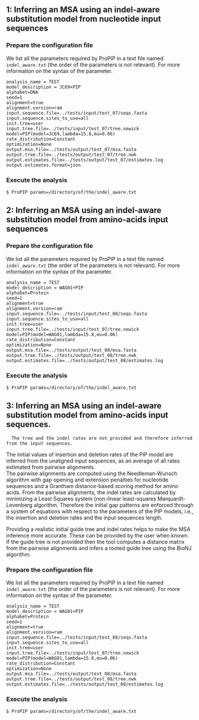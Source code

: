 ## 1: Inferring an MSA using an indel-aware substitution model from nucleotide input sequences

### Prepare the configuration file

We list all the parameters required by ProPIP in a text file named `indel_aware.txt` 
(the order of the parameters is not relevant). For more information on the syntax of the parameter.

```
analysis_name = TEST
model_description = JC69+PIP
alphabet=DNA
seed=1
alignment=true
alignment.version=ram
input.sequence.file=../tests/input/test_07/seqs.fasta
input.sequence.sites_to_use=all
init.tree=user
input.tree.file=../tests/input/test_07/tree.newick
model=PIP(model=JC69,lambda=15.8,mu=0.06)
rate_distribution=Constant
optimization=None
output.msa.file=../tests/output/test_07/msa.fasta
output.tree.file=../tests/output/test_07/tree.nwk
output.estimates.file=../tests/output/test_07/estimates.log
output.estimates.format=json

```

### Execute the analysis
```
$ ProPIP params=/directory/of/the/indel_aware.txt
```

## 2: Inferring an MSA using an indel-aware substitution model from amino-acids input sequences

### Prepare the configuration file

We list all the parameters required by ProPIP in a text file named `indel_aware.txt` 
(the order of the parameters is not relevant). For more information on the syntax of the parameter.

```
analysis_name = TEST
model_description = WAG01+PIP
alphabet=Protein
seed=1
alignment=true
alignment.version=ram
input.sequence.file=../tests/input/test_08/seqs.fasta
input.sequence.sites_to_use=all
init.tree=user
input.tree.file=../tests/input/test_07/tree.newick
model=PIP(model=WAG01,lambda=15.8,mu=0.06)
rate_distribution=Constant
optimization=None
output.msa.file=../tests/output/test_08/msa.fasta
output.tree.file=../tests/output/test_08/tree.nwk
output.estimates.file=../tests/output/test_08/estimates.log

```

### Execute the analysis
```
$ ProPIP params=/directory/of/the/indel_aware.txt
```

## 3: Inferring an MSA using an indel-aware substitution model from amino-acids input sequences.
      The tree and the indel rates are not provided and therefore inferred from the input sequences.  


The initial values of insertion and deletion rates of the PIP model are inferred from the unaligned 
input sequences, as an average of all rates estimated from pairwise alignments.  
The pairwise alignments are computed using the Needleman-Wunsch algorithm with gap opening and extension 
penalties for nucleotide sequences and a Grantham distance-based scoring method for amino acids. From the 
pairwise alignments, the indel rates are calculated by minimizing a Least Squares system (non-linear 
least-squares Marquardt-Levenberg algorithm.
Therefore the initial gap patterns are enforced through a system of equations with respect to the parameters 
of the PIP models, i.e., the insertion and deletion rates and the input sequences length.

Providing a realistic initial guide tree and indel rates helps to make the MSA inference more accurate. 
These can be provided by the user when known. If the guide tree is not provided then the tool computes a 
distance matrix from the pairwise alignments and infers a rooted guide tree using the BioNJ algorithm.

### Prepare the configuration file

We list all the parameters required by ProPIP in a text file named `indel_aware.txt` 
(the order of the parameters is not relevant). For more information on the syntax of the parameter.

```
analysis_name = TEST
model_description = WAG01+PIP
alphabet=Protein
seed=1
alignment=true
alignment.version=ram
input.sequence.file=../tests/input/test_08/seqs.fasta
input.sequence.sites_to_use=all
init.tree=user
input.tree.file=../tests/input/test_07/tree.newick
model=PIP(model=WAG01,lambda=15.8,mu=0.06)
rate_distribution=Constant
optimization=None
output.msa.file=../tests/output/test_08/msa.fasta
output.tree.file=../tests/output/test_08/tree.nwk
output.estimates.file=../tests/output/test_08/estimates.log

```

### Execute the analysis
```
$ ProPIP params=/directory/of/the/indel_aware.txt
```

